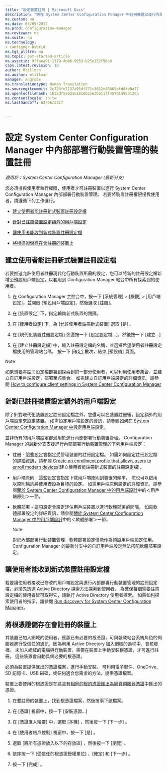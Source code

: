 ```yaml
---
title: "設定裝置註冊 | Microsoft Docs"
description: "將在 System Center Configuration Manager 中註冊裝置以進行內部部署行動裝置管理的權限授與使用者。"
ms.custom: na
ms.date: 03/05/2017
ms.prod: configuration-manager
ms.reviewer: na
ms.suite: na
ms.technology:
- configmgr-hybrid
ms.tgt_pltfrm: na
ms.topic: get-started-article
ms.assetid: 9ffaea91-1379-4b86-9953-b25e152f56a9
caps.latest.revision: 10
author: Mtillman
ms.author: mtillman
manager: angrobe
ms.translationtype: Human Translation
ms.sourcegitcommit: 2c723fe7137a95df271c3612c88805efd8fb9a77
ms.openlocfilehash: 1b32d755e23e1b1db2162bb117f45791a95b139b
ms.contentlocale: zh-tw
ms.lasthandoff: 03/06/2017


---
```

# <a name="set-up-device-enrollment-for-on-premises-mobile-device-management-in-system-center-configuration-manager"></a>設定 System Center Configuration Manager 中內部部署行動裝置管理的裝置註冊

*適用於：System Center Configuration Manager (最新分支)*

您必須授與使用者執行權限，使用者才可註冊裝置以進行 System Center Configuration Manager 內部部署行動裝置管理。 若要將裝置註冊權限授與使用者，請遵循下列工作進行。

-   [建立使用者能註冊新式裝置註冊設定檔](#bkmk_createProf)  

-   [針對已註冊裝置設定額外的用戶端設定](#bkmk_addClient)  

-   [讓使用者能收到新式裝置註冊設定檔](#bkmk_enableUsers)  

-   [將根憑證儲存在會註冊的裝置上](#bkmk_storeCert)  

##  <a name="bkmk_createProf"></a> 建立使用者能註冊新式裝置註冊設定檔  
 若要推送允許使用者註冊現代化行動裝置所需的設定，您可以將新的註冊設定檔新增至預設用戶端設定，以套用到 Configuration Manager 站台中所有探索到的使用者。  

1.  在 Configuration Manager 主控台中，按一下 [系統管理] > [概觀] > [用戶端設定]，並開啟 [預設用戶端設定]，然後選取 [註冊]。  

2.  在 [裝置設定] 下，指定輪詢新式裝置的間隔。  

3.  在 [使用者設定] 下，為 [允許使用者註冊新式裝置]  選取 [是] 。  

4.  在 [現代化裝置註冊設定檔] 旁邊按一下 [設定設定檔...]，然後按一下 [建立...]  

5.  在 [建立註冊設定檔] 中，輸入註冊設定檔的名稱，並選擇希望使用者註冊設定檔使用的管理站台碼。 按一下 [確定]  數次，結束 [預設值] 頁面。  

> [!NOTE]  
>  如果想要將註冊設定檔部署到探索到的一部分使用者，可以利用使用者集合，並建立自訂用戶端設定，部署至該集合。 如需建立自訂用戶端設定的詳細資訊，請參閱 [How to configure client settings in System Center Configuration Manager](../../core/clients/deploy/configure-client-settings.md)  

##  <a name="bkmk_addClient"></a> 針對已註冊裝置設定額外的用戶端設定  
 除了針對現代化裝置設定註冊設定檔之外，您還可以在裝置註冊後，設定額外的用戶端設定來設定裝置。  如需設定用戶端設定的資訊，請參閱[如何在 System Center Configuration Manager 中設定用戶端設定](../../core/clients/deploy/configure-client-settings.md)。  

 並非所有的用戶端設定都適用於進行內部部署行動裝置管理。 Configuration Manager 的最新分支支援進行內部部署行動裝置管理的下列用戶端設定：  

-   註冊 - 這些設定會指定受管理裝置的註冊設定檔。 如需如何設定註冊設定檔的詳細資訊，請參閱 [Create an enrollment profile that allows users to enroll modern devices](#bkmk_createProf)(建立使用者能註冊新式裝置的註冊設定檔)。  

-   用戶端原則 - 這些設定會指定下載用戶端原則到裝置的頻率。 您也可以啟用以原則輪詢將使用者設為目標的設定。 如需用戶端原則設定的詳細資訊，請參閱[關於 System Center Configuration Manager 中的用戶端設計](../../core/clients/deploy/about-client-settings.md)中的＜用戶端原則＞一節。  

-   軟體部署 - 這項設定會設定評估用戶端裝置以進行軟體部署的間隔。 如需軟體部署設定的詳細資訊，請參閱[關於 System Center Configuration Manager 中的用戶端設計](../../core/clients/deploy/about-client-settings.md)中的＜軟體部署＞一節。  

    > [!NOTE]  
    >  對於內部部署行動裝置管理，軟體部署設定僅能作為預設用戶端設定使用。 Configuration Manager 的最新分支中的自訂用戶端設定無法搭配軟體部署設定。  

##  <a name="bkmk_enableUsers"></a> 讓使用者能收到新式裝置註冊設定檔  
 若要讓使用者接收已修改的用戶端設定與進行內部部署行動裝置管理的註冊設定檔，必須先透過 Active Directory 探索方法探索到使用者。 為確保每個需要註冊設定檔的使用者皆可取得它，請執行 Active Directory 使用者探索。 如需如何探索使用者的指示，請參閱 [Run discovery for System Center Configuration Manager](../../core/servers/deploy/configure/run-discovery.md)。  

##  <a name="bkmk_storeCert"></a> 將根憑證儲存在會註冊的裝置上  
 其裝置已加入網域的使用者，應該已有必要的根憑證，可與裝載站台系統角色的伺服器進行受信任的通訊，因為利用 Active Directory 加入網域的過程中，會核發根。 未加入網域的電腦與行動裝置，需要在裝置上手動安裝根憑證，才可進行註冊。 這些裝置會自動具備必要的根憑證。  

 必須為裝置提供匯出的憑證檔案，進行手動安裝。 可利用電子郵件、OneDrive、SD 記憶卡、USB 磁碟，或任何適合您需求的方法，提供憑證檔案。  

 裝置上要使用的根憑證是在[將具有相同的根的憑證匯出為網頁伺服器憑證](../../mdm/get-started/set-up-certificates-on-premises-mdm.md#bkmk_exportCert)中匯出的憑證。  

1.  在要註冊的裝置上，找到根憑證檔案，然後按兩下該檔案。  

2.  在 [憑證] 視窗中，按一下 [安裝憑證...]  

3.  在 [憑證匯入精靈] 中，選取 [本機] ，然後按一下 [下一步] 。  

4.  在 [使用者帳戶控制] 視窗中，按一下 [是] 。  

5.  選取 [將所有憑證放入以下的存放區] ，然後按一下 [瀏覽] 。  

6.  依序按一下 [受信任的根憑證授權單位] 、[確定] 和 [下一步] 。  

7.  按一下 [完成] 。  

